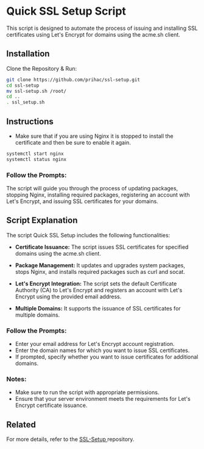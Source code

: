 # Quick SSL Setup Script
This script is designed to automate the process of issuing and installing SSL certificates using Let's Encrypt for domains using the acme.sh client.
## Installation

Clone the Repository & Run:

```bash
git clone https://github.com/prihac/ssl-setup.git
cd ssl-setup
mv ssl-setup.sh /root/
cd ..
. ssl_setup.sh
```
## Instructions
- Make sure that if you are using Nginx it is stopped to install the certificate and then be sure to enable it again.
```bash
systemctl start nginx
systemctl status nginx
```
### Follow the Prompts:
The script will guide you through the process of updating packages, stopping Nginx, installing required packages, registering an account with Let's Encrypt, and issuing SSL certificates for your domains.


## Script Explanation
The script Quick SSL Setup includes the following functionalities:

- **Certificate Issuance:** The script issues SSL certificates for specified domains using the acme.sh client.

- **Package Management:** It updates and upgrades system packages, stops Nginx, and installs required packages such as curl and socat.

- **Let's Encrypt Integration:** The script sets the default Certificate Authority (CA) to Let's Encrypt and registers an account with Let's Encrypt using the provided email address.

- **Multiple Domains:** It supports the issuance of SSL certificates for multiple domains.

### Follow the Prompts:
* Enter your email address for Let's Encrypt account registration.
* Enter the domain names for which you want to issue SSL certificates.
* If prompted, specify whether you want to issue certificates for additional domains.

### Notes:
* Make sure to run the script with appropriate permissions.
* Ensure that your server environment meets the requirements for Let's Encrypt certificate issuance.

## Related


For more details, refer to the [ SSL-Setup ](https://github.com/prihac/ssl-setup) repository.





